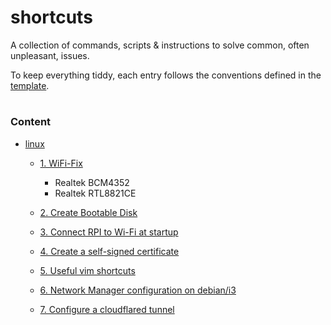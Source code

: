 # shortcuts
A collection of commands, scripts &amp; instructions to solve common, often unpleasant, issues.

To keep everything tiddy, each entry follows the conventions defined in the [template](./template). 

#
### Content
- [linux](./linux)
    - [1. WiFi-Fix](<./linux/1. WiFi-Fix.md>)
        - Realtek BCM4352
        - Realtek RTL8821CE

    - [2. Create Bootable Disk](<./linux/2. Create Bootable Disk.md>)
    
    - [3. Connect RPI to Wi-Fi at startup](<./linux/3. Connect RPI to Wi-Fi at startup.md>)

    - [4. Create a self-signed certificate](<./linux/4. Create a self-signed certificate.md>)

    - [5. Useful vim shortcuts](<./linux/5. Useful vim shortcuts.md>)

    - [6. Network Manager configuration on debian/i3](<./linux/6. Network Manager configuration on debian and i3.md>)

    - [7. Configure a cloudflared tunnel](<./linux/7. Configure a cloudflared tunnel.md>)

